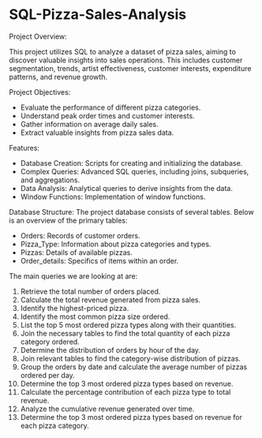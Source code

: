 # SQL-Pizza-Sales-Analysis

Project Overview:

This project utilizes SQL to analyze a dataset of pizza sales, aiming to discover valuable insights into sales operations. This includes customer segmentation, trends, artist effectiveness, customer interests, expenditure patterns, and revenue growth.

Project Objectives:

- Evaluate the performance of different pizza categories.
- Understand peak order times and customer interests.
- Gather information on average daily sales.
- Extract valuable insights from pizza sales data.

Features:

- Database Creation: Scripts for creating and initializing the database.
- Complex Queries: Advanced SQL queries, including joins, subqueries, and aggregations.
- Data Analysis: Analytical queries to derive insights from the data.
- Window Functions: Implementation of window functions.


Database Structure:
The project database consists of several tables. Below is an overview of the primary tables:

- Orders: Records of customer orders.
- Pizza_Type: Information about pizza categories and types.
- Pizzas: Details of available pizzas.
- Order_details: Specifics of items within an order.


The main queries we are looking at are:

1. Retrieve the total number of orders placed.
2. Calculate the total revenue generated from pizza sales.
3. Identify the highest-priced pizza.
4. Identify the most common pizza size ordered.
5. List the top 5 most ordered pizza types along with their quantities.
6. Join the necessary tables to find the total quantity of each pizza category ordered.
7. Determine the distribution of orders by hour of the day.
8. Join relevant tables to find the category-wise distribution of pizzas.
9. Group the orders by date and calculate the average number of pizzas ordered per day.
10. Determine the top 3 most ordered pizza types based on revenue.
11. Calculate the percentage contribution of each pizza type to total revenue.
12. Analyze the cumulative revenue generated over time.
13. Determine the top 3 most ordered pizza types based on revenue for each pizza category.
